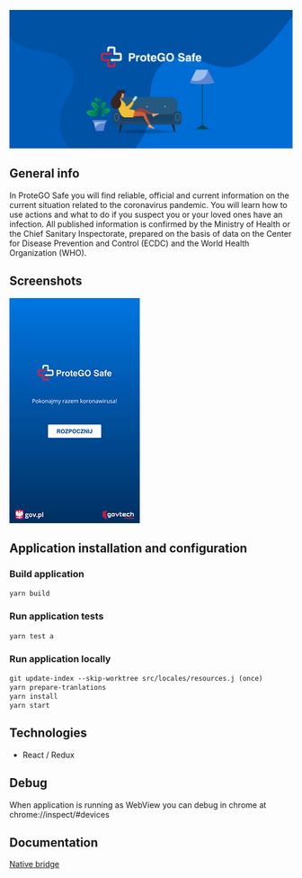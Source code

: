 ![ProteGo Safe](./doc/img/baner.jpg "ProtegoSafe")

## General info
In ProteGO Safe you will find reliable, official and current information on the current situation related to the coronavirus pandemic. You will learn how to use actions and what to do if you suspect you or your loved ones have an infection. All published information is confirmed by the Ministry of Health or the Chief Sanitary Inspectorate, prepared on the basis of data on the Center for Disease Prevention and Control (ECDC) and the World Health Organization (WHO).

## Screenshots 
![ProteGo Safe](./doc/img/protego-safe.png "ProtegoSafe")

## Application installation and configuration

### Build application
```shell script
yarn build
```

### Run application tests
```shell script
yarn test a
```

### Run application locally
```shell script
git update-index --skip-worktree src/locales/resources.j (once)
yarn prepare-tranlations
yarn install
yarn start
```

## Technologies
* React / Redux

## Debug
When application is running as WebView you can debug in chrome at chrome://inspect/#devices

## Documentation
[Native bridge](doc/nativeBridge.md)